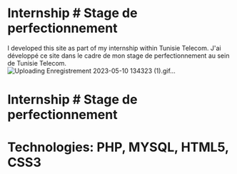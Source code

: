 # Internship # Stage de perfectionnement
I developed this site as part of my internship within Tunisie Telecom.
J'ai développé ce site dans le cadre de mon stage de perfectionnement au sein de Tunisie Telecom.
![Uploading Enregistrement 2023-05-10 134323 (1).gif…]()

# Internship # Stage de perfectionnement
# Technologies: PHP, MYSQL, HTML5, CSS3

